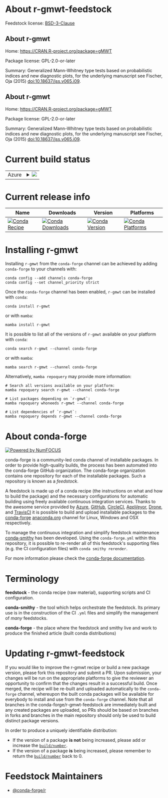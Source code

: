About r-gmwt-feedstock
======================

Feedstock license: [BSD-3-Clause](https://github.com/conda-forge/r-gmwt-feedstock/blob/main/LICENSE.txt)


About r-gmwt
------------

Home: https://CRAN.R-project.org/package=gMWT

Package license: GPL-2.0-or-later

Summary: Generalized Mann-Whitney type tests based on probabilistic indices and new diagnostic plots, for the underlying manuscript see Fischer, Oja (2015) <doi:10.18637/jss.v065.i09>.

About r-gmwt
------------

Home: https://CRAN.R-project.org/package=gMWT

Package license: GPL-2.0-or-later

Summary: Generalized Mann-Whitney type tests based on probabilistic indices and new diagnostic plots, for the underlying manuscript see Fischer, Oja (2015) <doi:10.18637/jss.v065.i09>.

Current build status
====================


<table>
    
  <tr>
    <td>Azure</td>
    <td>
      <details>
        <summary>
          <a href="https://dev.azure.com/conda-forge/feedstock-builds/_build/latest?definitionId=19246&branchName=main">
            <img src="https://dev.azure.com/conda-forge/feedstock-builds/_apis/build/status/r-gmwt-feedstock?branchName=main">
          </a>
        </summary>
        <table>
          <thead><tr><th>Variant</th><th>Status</th></tr></thead>
          <tbody><tr>
              <td>linux_64_r_base4.3</td>
              <td>
                <a href="https://dev.azure.com/conda-forge/feedstock-builds/_build/latest?definitionId=19246&branchName=main">
                  <img src="https://dev.azure.com/conda-forge/feedstock-builds/_apis/build/status/r-gmwt-feedstock?branchName=main&jobName=linux&configuration=linux%20linux_64_r_base4.3" alt="variant">
                </a>
              </td>
            </tr><tr>
              <td>linux_64_r_base4.4</td>
              <td>
                <a href="https://dev.azure.com/conda-forge/feedstock-builds/_build/latest?definitionId=19246&branchName=main">
                  <img src="https://dev.azure.com/conda-forge/feedstock-builds/_apis/build/status/r-gmwt-feedstock?branchName=main&jobName=linux&configuration=linux%20linux_64_r_base4.4" alt="variant">
                </a>
              </td>
            </tr><tr>
              <td>osx_64_r_base4.3</td>
              <td>
                <a href="https://dev.azure.com/conda-forge/feedstock-builds/_build/latest?definitionId=19246&branchName=main">
                  <img src="https://dev.azure.com/conda-forge/feedstock-builds/_apis/build/status/r-gmwt-feedstock?branchName=main&jobName=osx&configuration=osx%20osx_64_r_base4.3" alt="variant">
                </a>
              </td>
            </tr><tr>
              <td>osx_64_r_base4.4</td>
              <td>
                <a href="https://dev.azure.com/conda-forge/feedstock-builds/_build/latest?definitionId=19246&branchName=main">
                  <img src="https://dev.azure.com/conda-forge/feedstock-builds/_apis/build/status/r-gmwt-feedstock?branchName=main&jobName=osx&configuration=osx%20osx_64_r_base4.4" alt="variant">
                </a>
              </td>
            </tr><tr>
              <td>win_64_r_base4.3</td>
              <td>
                <a href="https://dev.azure.com/conda-forge/feedstock-builds/_build/latest?definitionId=19246&branchName=main">
                  <img src="https://dev.azure.com/conda-forge/feedstock-builds/_apis/build/status/r-gmwt-feedstock?branchName=main&jobName=win&configuration=win%20win_64_r_base4.3" alt="variant">
                </a>
              </td>
            </tr><tr>
              <td>win_64_r_base4.4</td>
              <td>
                <a href="https://dev.azure.com/conda-forge/feedstock-builds/_build/latest?definitionId=19246&branchName=main">
                  <img src="https://dev.azure.com/conda-forge/feedstock-builds/_apis/build/status/r-gmwt-feedstock?branchName=main&jobName=win&configuration=win%20win_64_r_base4.4" alt="variant">
                </a>
              </td>
            </tr>
          </tbody>
        </table>
      </details>
    </td>
  </tr>
</table>

Current release info
====================

| Name | Downloads | Version | Platforms |
| --- | --- | --- | --- |
| [![Conda Recipe](https://img.shields.io/badge/recipe-r--gmwt-green.svg)](https://anaconda.org/conda-forge/r-gmwt) | [![Conda Downloads](https://img.shields.io/conda/dn/conda-forge/r-gmwt.svg)](https://anaconda.org/conda-forge/r-gmwt) | [![Conda Version](https://img.shields.io/conda/vn/conda-forge/r-gmwt.svg)](https://anaconda.org/conda-forge/r-gmwt) | [![Conda Platforms](https://img.shields.io/conda/pn/conda-forge/r-gmwt.svg)](https://anaconda.org/conda-forge/r-gmwt) |

Installing r-gmwt
=================

Installing `r-gmwt` from the `conda-forge` channel can be achieved by adding `conda-forge` to your channels with:

```
conda config --add channels conda-forge
conda config --set channel_priority strict
```

Once the `conda-forge` channel has been enabled, `r-gmwt` can be installed with `conda`:

```
conda install r-gmwt
```

or with `mamba`:

```
mamba install r-gmwt
```

It is possible to list all of the versions of `r-gmwt` available on your platform with `conda`:

```
conda search r-gmwt --channel conda-forge
```

or with `mamba`:

```
mamba search r-gmwt --channel conda-forge
```

Alternatively, `mamba repoquery` may provide more information:

```
# Search all versions available on your platform:
mamba repoquery search r-gmwt --channel conda-forge

# List packages depending on `r-gmwt`:
mamba repoquery whoneeds r-gmwt --channel conda-forge

# List dependencies of `r-gmwt`:
mamba repoquery depends r-gmwt --channel conda-forge
```


About conda-forge
=================

[![Powered by
NumFOCUS](https://img.shields.io/badge/powered%20by-NumFOCUS-orange.svg?style=flat&colorA=E1523D&colorB=007D8A)](https://numfocus.org)

conda-forge is a community-led conda channel of installable packages.
In order to provide high-quality builds, the process has been automated into the
conda-forge GitHub organization. The conda-forge organization contains one repository
for each of the installable packages. Such a repository is known as a *feedstock*.

A feedstock is made up of a conda recipe (the instructions on what and how to build
the package) and the necessary configurations for automatic building using freely
available continuous integration services. Thanks to the awesome service provided by
[Azure](https://azure.microsoft.com/en-us/services/devops/), [GitHub](https://github.com/),
[CircleCI](https://circleci.com/), [AppVeyor](https://www.appveyor.com/),
[Drone](https://cloud.drone.io/welcome), and [TravisCI](https://travis-ci.com/)
it is possible to build and upload installable packages to the
[conda-forge](https://anaconda.org/conda-forge) [anaconda.org](https://anaconda.org/)
channel for Linux, Windows and OSX respectively.

To manage the continuous integration and simplify feedstock maintenance
[conda-smithy](https://github.com/conda-forge/conda-smithy) has been developed.
Using the ``conda-forge.yml`` within this repository, it is possible to re-render all of
this feedstock's supporting files (e.g. the CI configuration files) with ``conda smithy rerender``.

For more information please check the [conda-forge documentation](https://conda-forge.org/docs/).

Terminology
===========

**feedstock** - the conda recipe (raw material), supporting scripts and CI configuration.

**conda-smithy** - the tool which helps orchestrate the feedstock.
                   Its primary use is in the construction of the CI ``.yml`` files
                   and simplify the management of *many* feedstocks.

**conda-forge** - the place where the feedstock and smithy live and work to
                  produce the finished article (built conda distributions)


Updating r-gmwt-feedstock
=========================

If you would like to improve the r-gmwt recipe or build a new
package version, please fork this repository and submit a PR. Upon submission,
your changes will be run on the appropriate platforms to give the reviewer an
opportunity to confirm that the changes result in a successful build. Once
merged, the recipe will be re-built and uploaded automatically to the
`conda-forge` channel, whereupon the built conda packages will be available for
everybody to install and use from the `conda-forge` channel.
Note that all branches in the conda-forge/r-gmwt-feedstock are
immediately built and any created packages are uploaded, so PRs should be based
on branches in forks and branches in the main repository should only be used to
build distinct package versions.

In order to produce a uniquely identifiable distribution:
 * If the version of a package **is not** being increased, please add or increase
   the [``build/number``](https://docs.conda.io/projects/conda-build/en/latest/resources/define-metadata.html#build-number-and-string).
 * If the version of a package **is** being increased, please remember to return
   the [``build/number``](https://docs.conda.io/projects/conda-build/en/latest/resources/define-metadata.html#build-number-and-string)
   back to 0.

Feedstock Maintainers
=====================

* [@conda-forge/r](https://github.com/conda-forge/r/)

